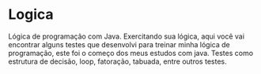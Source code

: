 # Logica
Lógica de programação com Java. Exercitando sua lógica, aqui você vai encontrar alguns testes que desenvolvi 
para treinar minha lógica de programação, este foi o começo dos meus estudos com java. Testes como estrutura 
de decisão, loop, fatoração, tabuada, entre outros testes.
